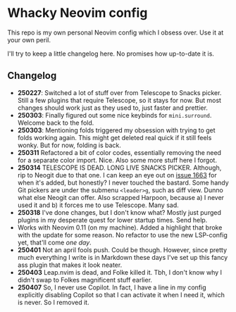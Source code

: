 # Whacky Neovim config

This repo is my own personal Neovim config which I obsess over. Use it at your
own peril.

I'll try to keep a little changelog here. No promises how up-to-date it is.

## Changelog

- **250227**: Switched a lot of stuff over from Telescope to Snacks picker.
  Still a few plugins that require Telescope, so it stays for now. But most
  changes should work just as they used to, just faster and prettier.
- **250303**: Finally figured out some nice keybinds for `mini.surround`.
  Welcome back to the fold.
- **250303**: Mentioning folds triggered my obsession with trying to get folds
  working again. This might get deleted real quick if it still feels wonky. But
  for now, folding is back.
- **250311** Refactored a bit of color codes, essentially removing the need for
  a separate color import. Nice. Also some more stuff here I forgot.
- **250314** TELESCOPE IS DEAD. LONG LIVE SNACKS PICKER. Although, rip to Neogit
  due to that one. I can keep an eye out on
  [issue 1663](https://github.com/NeogitOrg/neogit/issues/1663) for when it's
  added, but honestly? I never touched the bastard. Some handy Git pickers are
  under the submenu `<leader>g`, such as diff view. Dunno what else Neogit can
  offer. Also scrapped Harpoon, because a) I never used it and b) it forces me
  to use Telescope. Many sad.
- **250318** I've done changes, but I don't know what? Mostly just purged
  plugins in my desperate quest for lower startup times. Send help.
- Works with Neovim 0.11 (on my machine). Added a highlight that broke with the
  update for some reason. No refactor to use the new LSP-config yet, that'll
  come _one day_.
- **250401** Not an april fools push. Could be though. However, since pretty
  much everything I write is in Markdown these days I've set up this fancy ass
  plugin that makes it look neater.
- **250403** Leap.nvim is dead, and Folke killed it. Tbh, I don't know why I
  didn't swap to Folkes magnificent stuff earlier.
- **250407** So, I never use Copilot. In fact, I have a line in my config
  explicitly disabling Copilot so that I can activate it when I need it, which
  is never. So I removed it.
